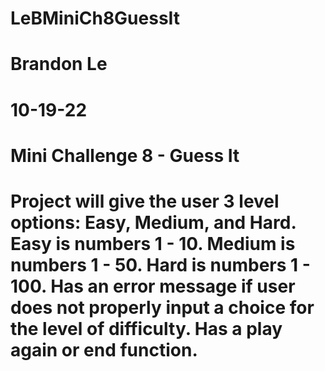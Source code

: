 # LeBMiniCh8GuessIt
# Brandon Le
# 10-19-22
# Mini Challenge 8 - Guess It
# Project will give the user 3 level options: Easy, Medium, and Hard. Easy is numbers 1 - 10. Medium is numbers 1 - 50. Hard is numbers 1 - 100. Has an error message if user does not properly input a choice for the level of difficulty. Has a play again or end function.
